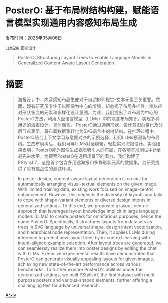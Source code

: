 # PosterO: 基于布局树结构构建，赋能语言模型实现通用内容感知布局生成

发布时间：2025年05月06日

`LLM应用` `图形设计`

> PosterO: Structuring Layout Trees to Enable Language Models in Generalized Content-Aware Layout Generation

# 摘要

> 海报设计中，内容感知布局生成对于自动排列视觉-文本元素至关重要。然而，现有研究虽专注于以图像为中心的增强，却忽视了布局多样性，难以应对形状多变的元素和多样化设计意图。为此，我们提出了以布局为中心的PosterO方法，利用大型语言模型（LLMs）中的隐含布局知识，实现多种用途的海报设计。具体而言， PosterO通过通用形状、设计意图向量化及分层节点表示，将布局数据集转化为SVG语言中的树结构。在推理过程中，PosterO结合上下文学习与意图对齐的示例选择，利用LLMs预测新的布局树。生成布局树后，我们可与LLMs对话编辑，轻松实现海报设计。实验结果表明，PosterO能为图像生成视觉吸引人的布局，在各项基准测试中达到最先进水平。为探索PosterO在通用场景下的潜力，我们构建了PStylish7，这是首个包含多用途海报和多样形状元素的数据集，为研究提供了具有挑战性的测试环境。

> In poster design, content-aware layout generation is crucial for automatically arranging visual-textual elements on the given image. With limited training data, existing work focused on image-centric enhancement. However, this neglects the diversity of layouts and fails to cope with shape-variant elements or diverse design intents in generalized settings. To this end, we proposed a layout-centric approach that leverages layout knowledge implicit in large language models (LLMs) to create posters for omnifarious purposes, hence the name PosterO. Specifically, it structures layouts from datasets as trees in SVG language by universal shape, design intent vectorization, and hierarchical node representation. Then, it applies LLMs during inference to predict new layout trees by in-context learning with intent-aligned example selection. After layout trees are generated, we can seamlessly realize them into poster designs by editing the chat with LLMs. Extensive experimental results have demonstrated that PosterO can generate visually appealing layouts for given images, achieving new state-of-the-art performance across various benchmarks. To further explore PosterO's abilities under the generalized settings, we built PStylish7, the first dataset with multi-purpose posters and various-shaped elements, further offering a challenging test for advanced research.

[Arxiv](https://arxiv.org/abs/2505.07843)